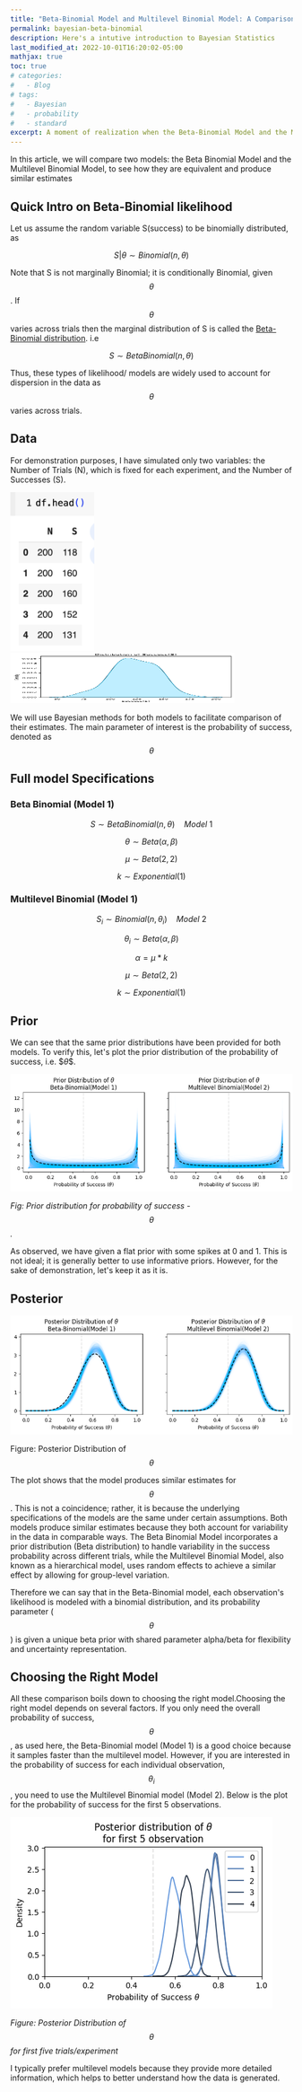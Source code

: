 ```yaml
---
title: "Beta-Binomial Model and Multilevel Binomial Model: A Comparison"
permalink: bayesian-beta-binomial
description: Here's a intutive introduction to Bayesian Statistics
last_modified_at: 2022-10-01T16:20:02-05:00
mathjax: true
toc: true
# categories:
#   - Blog
# tags:
#   - Bayesian
#   - probability
#   - standard
excerpt: A moment of realization when the Beta-Binomial Model and the Multilevel Binomial Model produces similar estimates
---
```


In this article, we will compare two models: the Beta Binomial Model and the Multilevel Binomial Model, to see how they are equivalent and produce similar estimates

## Quick Intro on Beta-Binomial likelihood

Let us assume the random variable S(success) to be binomially distributed, as

$$
S|\theta \sim Binomial(n,\theta)
$$

Note that S is not marginally Binomial; it is conditionally Binomial, given $$\theta$$. If $$\theta$$ varies across trials then the marginal distribution of S is called the [Beta-Binomial distribution](https://en.wikipedia.org/wiki/Beta-binomial_distribution). i.e

$$
S \sim BetaBinomial(n,{\theta})
$$

Thus, these types of likelihood/ models are widely used to account for dispersion in the data as $$\theta$$ varies across trials.

## Data

For demonstration purposes, I have simulated only two variables: the Number of Trials (N), which is fixed for each experiment, and the Number of Successes (S).

<p float="center">
  <img src="/assets/images/posts/bayesian-beta-binomial/data00.png" width=150/>
  <img src="/assets/images/posts/bayesian-beta-binomial/distribution00.png" height =90 width=400 /> 
</p>


We will use Bayesian methods for both models to facilitate comparison of their estimates. The main parameter of interest is the probability of success, denoted as
$$\theta$$

## Full model Specifications

### **Beta Binomial (Model 1)**

$$
S \sim BetaBinomial(n,\theta) \quad Model\ 1
$$

$$
\theta \sim Beta(\alpha,\beta)
$$

$$
\mu \sim Beta(2,2)
$$

$$
k \sim Exponential(1)
$$

### **Multilevel Binomial (Model 1)**

$$
S_{i} \sim Binomial(n,\theta_{i}) \quad Model\ 2
$$

$$
\theta_i \sim Beta(\alpha,\beta)
$$

$$
\alpha = \mu* k
$$

$$
\mu \sim Beta(2,2)
$$

$$
k \sim Exponential(1)
$$

## Prior

We can see that the same prior distributions have been provided for both models. To verify this, let's plot the prior distribution of the probability of success, i.e. $$\theta\$$.

![prior01.png](assets/images/posts/bayesian-beta-binomial/prior01.png)

*Fig: Prior distribution for probability of success - $$\theta$$.*

As observed, we have given a flat prior with some spikes at 0 and 1. This is not ideal; it is generally better to use informative priors. However, for the sake of demonstration, let's keep it as it is.

## Posterior

![posterior02.png](assets/images/posts/bayesian-beta-binomial/posterior02.png)

Figure: Posterior Distribution of $$\theta$$

The plot shows that the model produces similar estimates for $$\theta$$. This is not a coincidence; rather, it is because the underlying specifications of the models are the same under certain assumptions. Both models produce similar estimates because they both account for variability in the data in comparable ways. The Beta Binomial Model incorporates a prior distribution (Beta distribution) to handle variability in the success probability across different trials, while the Multilevel Binomial Model, also known as a hierarchical model, uses random effects to achieve a similar effect by allowing for group-level variation.

Therefore we can say that in the Beta-Binomial model, each observation's likelihood is modeled with a binomial distribution, and its probability parameter ($$\theta$$) is given a unique beta prior with shared parameter alpha/beta for flexibility and uncertainty representation.

## Choosing the Right Model

All these comparison boils down to choosing the right model.Choosing the right model depends on several factors. If you only need the overall probability of success, $$\theta$$, as used here, the Beta-Binomial model (Model 1) is a good choice because it samples faster than the multilevel model. However, if you are interested in the probability of success for each individual observation, $$\theta_{i} $$, you need to use the Multilevel Binomial model (Model 2). Below is the plot for the probability of success for the first 5 observations.

![posterior03.png](assets/images/posts/bayesian-beta-binomial/posterior03.png)

*Figure: Posterior Distribution of $$\theta$$ for first five trials/experiment*

I typically prefer multilevel models because they provide more detailed information, which helps to better understand how the data is generated.


